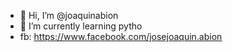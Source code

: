 - 👋 Hi, I’m @joaquinabion
- 🌱 I’m currently learning pytho
- fb: https://www.facebook.com/josejoaquin.abion
